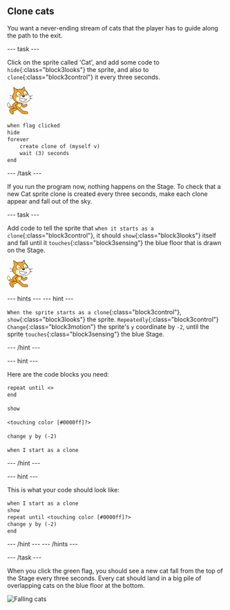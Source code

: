 ## Clone cats

You want a never-ending stream of cats that the player has to guide along the path to the exit.

--- task ---

Click on the sprite called 'Cat', and add some code to `hide`{:class="block3looks"} the sprite, and also to `clone`{:class="block3control"} it every three seconds.

![Cat sprite](images/cat-sprite.png)

```blocks3
when flag clicked
hide
forever
    create clone of (myself v)
    wait (3) seconds
end
```

--- /task ---


If you run the program now, nothing happens on the Stage. To check that a new Cat sprite clone is created every three seconds, make each clone appear and fall out of the sky.

--- task ---

Add code to tell the sprite that `when it starts as a clone`{:class="block3control"}, it should `show`{:class="block3looks"} itself and fall until it `touches`{:class="block3sensing"} the blue floor that is drawn on the Stage.

![Cat sprite](images/cat-sprite.png)

--- hints ---
--- hint ---

`When the sprite starts as a clone`{:class="block3control"}, `show`{:class="block3looks"} the sprite. `Repeatedly`{:class="block3control"} `Change`{:class="block3motion"} the sprite's `y` coordinate by `-2`, until the sprite `touches`{:class="block3sensing"} the blue Stage.

--- /hint ---

--- hint ---

Here are the code blocks you need:

```blocks3
repeat until <>
end

show

<touching color [#0000ff]?>

change y by (-2)

when I start as a clone
```

--- /hint ---

--- hint ---

This is what your code should look like:

```blocks3
when I start as a clone
show
repeat until <touching color [#0000ff]?>
change y by (-2)
end
```

--- /hint ---
--- /hints ---

--- /task ---

When you click the green flag, you should see a new cat fall from the top of the Stage every three seconds. Every cat should land in a big pile of overlapping cats on the blue floor at the bottom.

![Falling cats](images/falling-cats.png)
